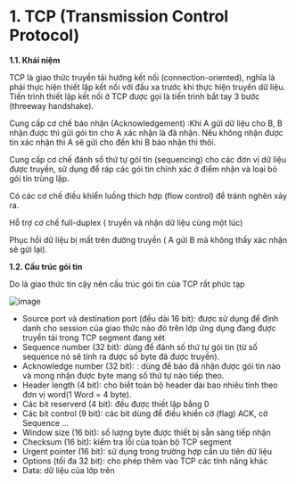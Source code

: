 # 1. TCP (Transmission Control Protocol)

**1.1. Khái niệm**

TCP là giao thức truyền tải hướng kết nối (connection-oriented), nghĩa là phải thực hiện thiết lập kết nối với đầu xa trước khi thực hiện truyền dữ liệu. Tiến trình thiết lập kết nối ở TCP được gọi là tiến trình bắt tay 3 bước (threeway handshake).

Cung cấp cơ chế báo nhận (Acknowledgement) :Khi A gửi dữ liệu cho B, B nhận được thì gửi gói tin cho A xác nhận là đã nhận. Nếu không nhận được tin xác nhận thì A sẽ gửi cho đến khi B báo nhận thì thôi.

Cung cấp cơ chế đánh số thứ tự gói tin (sequencing) cho các đơn vị dữ liệu được truyền, sử dụng để ráp các gói tin chính xác ở điểm nhận và loại bỏ gói tin trùng lặp.

Có các cơ chế điều khiển luồng thích hợp (flow control) để tránh nghẽn xảy ra.

Hỗ trợ cơ chế full-duplex ( truyền và nhận dữ liệu cùng một lúc)

Phục hồi dữ liệu bị mất trên đường truyền ( A gửi B mà không thấy xác nhận sẽ gửi lại).

**1.2. Cấu trúc gói tin**

Do là giao thức tin cậy nên cấu trúc gói tin của TCP rất phức tạp

![image](https://user-images.githubusercontent.com/48250210/157802410-08de5b9b-d544-49ff-8065-b8586ae0b936.png)

* Source port và destination port (đều dài 16 bit): được sử dụng để định danh cho session của giao thức nào đó trên lớp ứng dụng đang được truyền tải trong TCP segment đang xét
* Sequence number (32 bit): dùng để đánh số thứ tự gói tin (từ số sequence nó sẽ tính ra được số byte đã được truyền).
* Acknowledge number (32 bit): : dùng để báo đã nhận được gói tin nào và mong nhận được byte mang số thứ tự nào tiếp theo.
* Header length (4 bit): cho biết toàn bộ header dài bao nhiêu tính theo đơn vị word(1 Word = 4 byte).
* Các bit reserverd (4 bit): đều được thiết lập bằng 0
* Các bit control (9 bit): các bit dùng để điều khiển cờ (flag) ACK, cờ Sequence ...
* Window size (16 bit): số lượng byte được thiết bị sẵn sàng tiếp nhận
* Checksum (16 bit): kiểm tra lỗi của toàn bộ TCP segment
* Urgent pointer (16 bit): sử dụng trong trường hợp cần ưu tiên dữ liệu
* Options (tối đa 32 bit): cho phép thêm vào TCP các tính năng khác
* Data: dữ liệu của lớp trên
